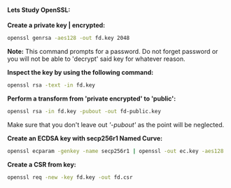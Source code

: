 #### Lets Study OpenSSL:

**Create a private key | encrypted:**
```bash
openssl genrsa -aes128 -out fd.key 2048
```

**Note:** This command prompts for a password. Do not forget password or you will not be able to 'decrypt' said key for whatever reason.

**Inspect the key by using the following command:**
```bash
openssl rsa -text -in fd.key 
```

**Perform a transform from 'private encrypted' to 'public':**
```bash
openssl rsa -in fd.key -pubout -out fd-public.key
```
Make sure that you don't leave out *'-pubout'* as the point will be neglected.

**Create an ECDSA key with secp256r1 Named Curve:**
```bash
openssl ecparam -genkey -name secp256r1 | openssl -out ec.key -aes128
```

**Create a CSR from key:**
```bash
openssl req -new -key fd.key -out fd.csr
```

